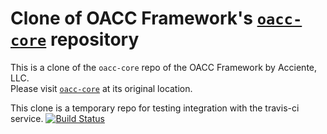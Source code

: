 Clone of OACC Framework's [`oacc-core`](https://github.com/acciente/oacc-core) repository
=========================================================================================

This is a clone of the `oacc-core` repo of the OACC Framework by Acciente, LLC.  
Please visit [`oacc-core`](https://github.com/acciente/oacc-core) at its original location.

This clone is a temporary repo for testing integration with the travis-ci service.
[![Build Status](https://travis-ci.org/fspinnenhirn/oacc-core-ci.svg)](https://travis-ci.org/fspinnenhirn/oacc-core-ci)
